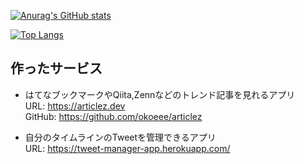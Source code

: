 [![Anurag's GitHub stats](https://github-readme-stats.vercel.app/api?username=okoeee&count_private=true&show_icons=true)](https://github.com/anuraghazra/github-readme-stats)

[![Top Langs](https://github-readme-stats.vercel.app/api/top-langs/?username=okoeee&langs_count=8)](https://github.com/anuraghazra/github-readme-stats)

## 作ったサービス
- はてなブックマークやQiita,Zennなどのトレンド記事を見れるアプリ  
URL: https://articlez.dev  
GitHub: https://github.com/okoeee/articlez

- 自分のタイムラインのTweetを管理できるアプリ  
URL: https://tweet-manager-app.herokuapp.com/
